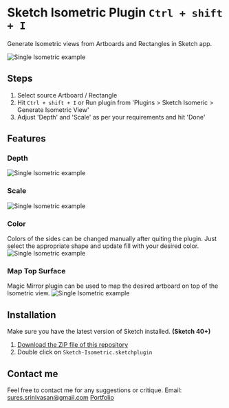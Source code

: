 # Sketch Isometric Plugin `Ctrl + shift + I`
Generate Isometric views from Artboards and Rectangles in Sketch app.

![Single Isometric example](http://www.sureskumar.com/sketch-isometric/github_imgs/sketch_isometric_01.gif)

## Steps
1. Select source Artboard / Rectangle
2. Hit `Ctrl + shift + I` or Run plugin from 'Plugins > Sketch Isomeric > Generate Isometric View'
3. Adjust 'Depth' and 'Scale' as per your requirements and hit 'Done'


## Features
### Depth
![Single Isometric example](http://www.sureskumar.com/sketch-isometric/github_imgs/sketch_isometric_02.gif)

### Scale
![Single Isometric example](http://www.sureskumar.com/sketch-isometric/github_imgs/sketch_isometric_03.gif)

### Color
Colors of the sides can be changed manually after quiting the plugin. Just select the appropriate shape and update fill with your desired color.
![Single Isometric example](http://www.sureskumar.com/sketch-isometric/github_imgs/sketch_isometric_04.gif)

### Map Top Surface
Magic Mirror plugin can be used to map the desired artboard on top of the Isometric view.
![Single Isometric example](http://www.sureskumar.com/sketch-isometric/github_imgs/sketch_isometric_05.gif)


## Installation

Make sure you have the latest version of Sketch installed. **(Sketch 40+)**

1. [Download the ZIP file of this repository](https://github.com/sureskumar/sketch-isometric/archive/master.zip)
2. Double click on `Sketch-Isometric.sketchplugin`

## Contact me

Feel free to contact me for any suggestions or critique.
Email: sures.srinivasan@gmail.com
[Portfolio](http://www.sureskumar.com)
